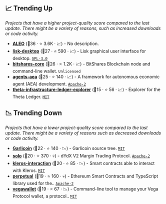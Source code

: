 ## 📈 Trending Up

_Projects that have a higher project-quality score compared to the last update. There might be a variety of reasons, such as increased downloads or code activity._

- <b><a href="https://github.com/AleoHQ">ALEO</a></b> (🥇36 ·  ⭐ 3.6K · 📈) - No description.
- <b><a href="https://github.com/LiskHQ/lisk-desktop">lisk-desktop</a></b> (🥇27 ·  ⭐ 590 · 📈) - Lisk graphical user interface for desktop. <code><a href="http://bit.ly/2M0xdwT">GPL-3.0</a></code>
- <b><a href="https://github.com/bitshares/bitshares-core">bitshares-core</a></b> (🥇26 ·  ⭐ 1.2K · 📈) - BitShares Blockchain node and command-line wallet. <code>Unlicensed</code>
- <b><a href="https://github.com/fetchai/agents-aea">agents-aea</a></b> (🥇25 ·  ⭐ 140 · 📈) - A framework for autonomous economic agent (AEA) development. <code><a href="http://bit.ly/3nYMfla">Apache-2</a></code>
- <b><a href="https://github.com/thetatoken/theta-infrastructure-ledger-explorer">theta-infrastructure-ledger-explorer</a></b> (🥉15 ·  ⭐ 56 · 📈) - Explorer for the Theta Ledger. <code><a href="http://bit.ly/34MBwT8">MIT</a></code>

## 📉 Trending Down

_Projects that have a lower project-quality score compared to the last update. There might be a variety of reasons such as decreased downloads or code activity._

- <b><a href="https://github.com/GarlicoinOrg/Garlicoin">Garlicoin</a></b> (🥈22 ·  ⭐ 140 · 📉) - Garlicoin source tree. <code><a href="http://bit.ly/34MBwT8">MIT</a></code>
- <b><a href="https://github.com/dydxprotocol/solo">solo</a></b> (🥈20 ·  ⭐ 370 · 💀) - dYdX V2 Margin Trading Protocol. <code><a href="http://bit.ly/3nYMfla">Apache-2</a></code>
- <b><a href="https://github.com/kleros/kleros-interaction">kleros-interaction</a></b> (🥈20 ·  ⭐ 85 · 📉) - Smart contracts able to interact with Kleros. <code><a href="http://bit.ly/34MBwT8">MIT</a></code>
- <b><a href="https://github.com/dydxprotocol/perpetual">perpetual</a></b> (🥈19 ·  ⭐ 160 · 💀) - Ethereum Smart Contracts and TypeScript library used for the.. <code><a href="http://bit.ly/3nYMfla">Apache-2</a></code>
- <b><a href="https://github.com/vegaprotocol/vegawallet">vegawallet</a></b> (🥈19 ·  ⭐ 67 · 📉) - Command-line tool to manage your Vega Protocol wallet, a protocol.. <code><a href="http://bit.ly/34MBwT8">MIT</a></code>

